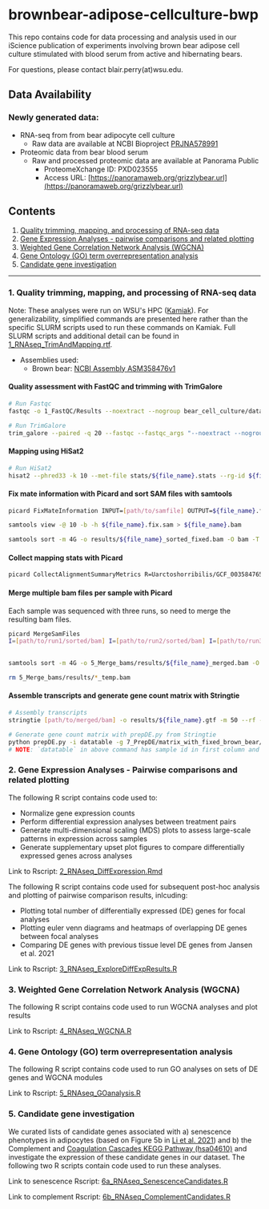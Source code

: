 # brownbear-adipose-cellculture-bwp
This repo contains code for data processing and analysis used in our iScience publication of experiments involving brown bear adipose cell culture stimulated with blood serum from active and hibernating bears. 

For questions, please contact blair.perry(at)wsu.edu.

## Data Availability
### Newly generated data:
- RNA-seq from from bear adipocyte cell culture
	- Raw data are available at NCBI Bioproject [PRJNA578991](https://www.ncbi.nlm.nih.gov/bioproject/PRJNA578991)
- Proteomic data from bear blood serum
	- Raw and processed proteomic data are available at Panorama Public
		- ProteomeXchange ID: PXD023555
		- Access URL: [https://panoramaweb.org/grizzlybear.url](https://panoramaweb.org/grizzlybear.url)

## Contents
1. [Quality trimming, mapping, and processing of RNA-seq data](#1-brownbear-adipose-cellculture-bwp#1-quality-trimming-mapping-and-processing-of-rna-seq-data)
2. [Gene Expression Analyses - pairwise comparisons and related plotting](#2-gene-expression-analyses---pairwise-comparisons-and-related-plotting)
3. [Weighted Gene Correlation Network Analysis (WGCNA)](#3-weighted-gene-correlation-network-analysis-wgcna)
4. [Gene Ontology (GO) term overrepresentation analysis](#4-gene-ontology-go-term-overrepresentation-analysis)
5. [Candidate gene investigation](#5-candidate-gene-investigation)

---
### 1. Quality trimming, mapping, and processing of RNA-seq data
Note: These analyses were run on WSU's HPC ([Kamiak](https://hpc.wsu.edu/)). For generalizability, simplified commands are presented here rather than the specific SLURM scripts used to run these commands on Kamiak. Full SLURM scripts and additional detail can be found in [1_RNAseq_TrimAndMapping.rtf](https://github.com/blairperry/brownbear-adipose-cellculture-bwp/blob/main/3_analyses/1_RNAseq_TrimAndMapping.rtf).
- Assemblies used:
	- Brown bear: [NCBI Assembly ASM358476v1](https://www.ncbi.nlm.nih.gov/assembly/GCF_003584765.1/)

#### Quality assessment with FastQC and trimming with TrimGalore
```bash
# Run Fastqc
fastqc -o 1_FastQC/Results --noextract --nogroup bear_cell_culture/data/*fastq.gz

# Run TrimGalore
trim_galore --paired -q 20 --fastqc --fastqc_args "--noextract --nogroup --outdir 2_TrimGalore/fastqc/" --stringency 5 --illumina --length 50 -o trimmed_reads/ --clip_R1 12 --clip_R2 12 [path/to/read1] [path/to/read2]
```

#### Mapping using HiSat2
```bash
# Run HiSat2
hisat2 --phred33 -k 10 --met-file stats/${file_name}.stats --rg-id ${file_name} --rg SM:${file_name} --rg PL:illumina -p 1 --rna-strandness RF --fr --dta --un-conc-gz unmapped/${file_name}.unmapped -x Uarctoshorribilis/Uarctoshorribilis-genomic -1 [path/to/trimmed/read1] -2 [path/to/trimmed/read2] -S ${file_name}.sam

```

#### Fix mate information with Picard and sort SAM files with samtools
```bash
picard FixMateInformation INPUT=[path/to/samfile] OUTPUT=${file_name}.fix.sam VALIDATION_STRINGENCY=SILENT

samtools view -@ 10 -b -h ${file_name}.fix.sam > ${file_name}.bam

samtools sort -m 4G -o results/${file_name}_sorted_fixed.bam -O bam -T ${file_name} -@ 10 ${file_name}.bam
```

#### Collect mapping stats with Picard
```bash
picard CollectAlignmentSummaryMetrics R=Uarctoshorribilis/GCF_003584765.1_ASM358476v1_genomic.fna I=[path/to/sorted/bam] O=4_Fix_sort_bam/picard_mapping_stats/picard_output/${file_name}_alignmentsummarymetrics
```

#### Merge multiple bam files per sample with Picard
Each sample was sequenced with three runs, so need to merge the resulting bam files.
```bash
picard MergeSamFiles
I=[path/to/run1/sorted/bam] I=[path/to/run2/sorted/bam] I=[path/to/run3/sorted/bam] O=5_Merge_bams/results/${file_name}_temp.bam
  

samtools sort -m 4G -o 5_Merge_bams/results/${file_name}_merged.bam -O bam -T ${file_name} -@ 10 5_Merge_bams/results/${file_name}_temp.bam

rm 5_Merge_bams/results/*_temp.bam
```

#### Assemble transcripts and generate gene count matrix with Stringtie
```bash
# Assembly transcripts
stringtie [path/to/merged/bam] -o results/${file_name}.gtf -m 50 --rf -e -B -c 10 -p 2 Uarctoshorribilis/GCF_003584765.1_ASM358476v1_modified_mito.gff

# Generate gene count matrix with prepDE.py from Stringtie
python prepDE.py -i datatable -g 7_PrepDE/matrix_with_fixed_brown_bear/gene_count_matrix.csv -t 7_PrepDE/matrix_with_fixed_brown_bear/transcript_count_matrix.csv -l 88
# NOTE: `datatable` in above command has sample id in first column and path to the corresponding Stringtie result GTF file in the second column 

```

### 2. Gene Expression Analyses - Pairwise comparisons and related plotting
The following R script contains code used to:
- Normalize gene expression counts
- Perform differential expression analyses between treatment pairs
- Generate multi-dimensional scaling (MDS) plots to assess large-scale patterns in expression across samples
- Generate supplementary upset plot figures to compare differentially expressed genes across analyses

Link to Rscript: [2_RNAseq_DiffExpression.Rmd](https://github.com/blairperry/brownbear-adipose-cellculture-bwp/blob/main/3_analyses/2_RNAseq_DiffExpression.Rmd)

The following R script contains code used for subsequent post-hoc analysis and plotting of pairwise comparison results, inlcuding:
- Plotting total number of differentially expressed (DE) genes for focal analyses
- Plotting euler venn diagrams and heatmaps of overlapping DE genes between focal analyses
- Comparing DE genes with previous tissue level DE genes from Jansen et al. 2021

Link to Rscript: [3_RNAseq_ExploreDiffExpResults.R](https://github.com/blairperry/brownbear-adipose-cellculture-bwp/blob/main/3_analyses/3_RNAseq_ExploreDiffExpResults.R)

### 3. Weighted Gene Correlation Network Analysis (WGCNA)
The following R script contains code used to run WGCNA analyses and plot results

Link to Rscript: [4_RNAseq_WGCNA.R](https://github.com/blairperry/brownbear-adipose-cellculture-bwp/tree/main/3_analyses#:~:text=5%20minutes%20ago-,4_RNAseq_WGCNA.R,-initial%20commit)

### 4. Gene Ontology (GO) term overrepresentation analysis
The following R script contains code used to run GO analyses on sets of DE genes and WGCNA modules

Link to Rscript: [5_RNAseq_GOanalysis.R](https://github.com/blairperry/brownbear-adipose-cellculture-bwp/blob/main/3_analyses/5_RNAseq_GOanalysis.R)

### 5. Candidate gene investigation
We curated lists of candidate genes associated with a) senescence phenotypes in adipocytes (based on Figure 5b in [Li et al. 2021](https://www.nature.com/articles/s41591-021-01501-8)) and b) the Complement and [Coagulation Cascades KEGG Pathway (hsa04610)](https://www.genome.jp/pathway/hsa04610) and investigate the expression of these candidate genes in our dataset. The following two R scripts contain code used to run these analyses.

Link to senescence Rscript: [6a_RNAseq_SenescenceCandidates.R](https://github.com/blairperry/brownbear-adipose-cellculture-bwp/blob/main/3_analyses/6a_RNAseq_SenescenceCandidates.R)

Link to complement Rscript: [6b_RNAseq_ComplementCandidates.R](https://github.com/blairperry/brownbear-adipose-cellculture-bwp/blob/main/3_analyses/6b_RNAseq_ComplementCandidates.R)

